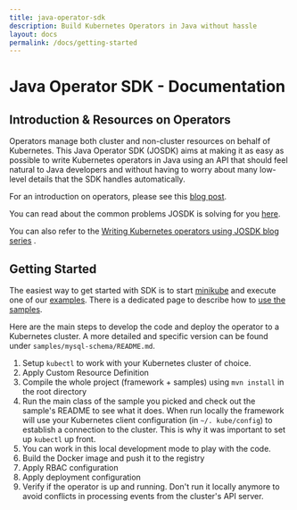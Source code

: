 ```yaml
---
title: java-operator-sdk
description: Build Kubernetes Operators in Java without hassle
layout: docs
permalink: /docs/getting-started
---
```


# Java Operator SDK - Documentation

## Introduction & Resources on Operators

Operators manage both cluster and non-cluster resources on behalf of Kubernetes. This Java
Operator SDK (JOSDK) aims at making it as easy as possible to write Kubernetes operators in Java
using an API that should feel natural to Java developers and without having to worry about many
low-level details that the SDK handles automatically.

For an introduction on operators, please see this
[blog post](https://blog.container-solutions.com/kubernetes-operators-explained).

You can read about the common problems JOSDK is solving for you
[here](https://blog.container-solutions.com/a-deep-dive-into-the-java-operator-sdk).

You can also refer to the
[Writing Kubernetes operators using JOSDK blog series](https://developers.redhat.com/articles/2022/02/15/write-kubernetes-java-java-operator-sdk)
.

## Getting Started

The easiest way to get started with SDK is to start
[minikube](https://kubernetes.io/docs/tasks/tools/install-minikube/) and
execute one of our [examples](https://github.com/java-operator-sdk/samples/tree/main/mysql-schema).
There is a dedicated page to describe how to [use the samples](/docs/use-samples).

Here are the main steps to develop the code and deploy the operator to a Kubernetes cluster.
A more detailed and specific version can be found under `samples/mysql-schema/README.md`.

1. Setup `kubectl` to work with your Kubernetes cluster of choice.
1. Apply Custom Resource Definition
1. Compile the whole project (framework + samples) using `mvn install` in the root directory
1. Run the main class of the sample you picked and check out the sample's README to see what it
   does. When run locally the framework will use your Kubernetes client configuration (in `~/.
   kube/config`) to establish a connection to the cluster. This is why it was important to set
   up `kubectl` up front.
1. You can work in this local development mode to play with the code.
1. Build the Docker image and push it to the registry
1. Apply RBAC configuration
1. Apply deployment configuration
1. Verify if the operator is up and running. Don't run it locally anymore to avoid conflicts in
   processing events from the cluster's API server.



